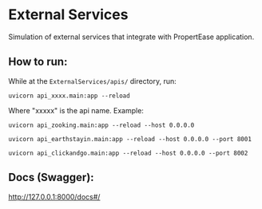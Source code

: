 # External Services

Simulation of external services that integrate with PropertEase application.

## How to run:

While at the `ExternalServices/apis/` directory, run:

`uvicorn api_xxxx.main:app --reload`

Where "xxxxx" is the api name. Example:

`uvicorn api_zooking.main:app --reload --host 0.0.0.0`

`uvicorn api_earthstayin.main:app --reload --host 0.0.0.0 --port 8001`

`uvicorn api_clickandgo.main:app --reload --host 0.0.0.0 --port 8002`

## Docs (Swagger):

http://127.0.0.1:8000/docs#/
